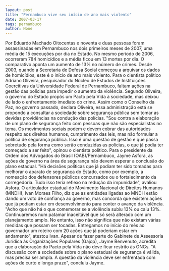 ```yaml
---
layout: post
title: "Pernambuco vive seu início de ano mais violento"
date: 2007-03-17
tags: pernambuco
author: None
---
```


Por Eduardo Machado 
Oitocentas e noventa e duas pessoas foram assassinadas em Pernambuco nos dois primeiros meses de 2007, uma média de 15 execuções por dia no Estado. No mesmo período de 2006, ocorreram 784 homicídios e a média ficou em 13 mortes por dia. O comparativo aponta um aumento de 13% no número de crimes. Desde 2003, quando a Secretaria de Defesa Social começou a arquivar os dados de homicídios, este é o início de ano mais violento. 
Para o cientista político Adriano Oliveira, pesquisador do Núcleo de Estudos de Instituições Coercitivas da Universidade Federal de Pernambuco, faltam ações na gestão das polícias para impedir o aumento da violência. Segundo Oliveira, o governo do Estado propôs um Pacto pela Vida à sociedade, mas deixou de lado o enfrentamento imediato do crime. 
Assim como o Conselho da Paz, no governo passado, declara Oliveira, essa administração está se propondo a consultar a sociedade sobre segurança pública sem tomar as devidas providências na condução das polícias. \"Sou contra a elaboração de um plano de segurança feito com pessoas que não são especialistas no tema. Os movimentos sociais podem e devem cobrar das autoridades respeito aos direitos humanos, cumprimento das leis, mas não formular a política de segurança pública. Isso é uma questão de gestão e que passa sobretudo pela forma como serão conduzidas as polícias, o que já podia ter começado a ser feito\", opinou o cientista político. 
Para o presidente da Ordem dos Advogados do Brasil (OAB)/Pernambuco, Jayme Asfora, as ações de governo na área de segurança não devem esperar a conclusão do plano estadual. \"Há decisões políticas que já podiam ter sido tomadas para melhorar o aparato de segurança do Estado, como por exemplo, a nomeação dos defensores públicos concursados ou o fortalecimento da corregedoria. Tudo isso teria reflexo na redução da impunidade\", avaliou Asfora. 
O articulador estadual do Movimento Nacional de Direitos Humanos (MNDH), Ivan Moraes Filho, diz que as entidades ligadas ao MNDH estão dando um voto de confiança ao governo, mas concorda que existem ações que já podiam estar em desenvolvimento para conter o avanço da violência. \"Acho que não há o que comemorar se a violência subiu 13% ou caiu 13%. Continuaremos num patamar inaceitável que só será alterado com um planejamento amplo. No entanto, isso não significa que não existam várias medidas que possam ser tocadas. Entregamos no início do mês ao governador um roteiro com 20 ações que já poderiam estar em andamento\", atestou Ivan. 
Apesar de fazer parte do Gabinete de Assessoria Jurídica às Organizações Populares (Gajop), Jayme Benvenuto, acredita que a elaboração do Pacto pela Vida não deve ficar restrito às ONGs. \"A discussão com a sociedade sobre o plano estadual de segurança é válida, mas precisa ser ampla. A questão da violência deve ser enfrentada com ações de curto e longo prazo\", concluiu Jayme.  